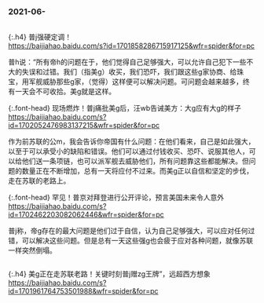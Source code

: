 ### 2021-06-　
```note
```

{:.h4}
普j强硬定调！
<br>[
https://baijiahao.baidu.com/s?id=1701858286715917125&wfr=spider&for=pc
](
https://baijiahao.baidu.com/s?id=1701858286715917125&wfr=spider&for=pc
)

普h说：“所有帝h的问题在于，他们觉得自己足够强大，可以允许自己犯下一些不大的失误和过错。我们（指美g）收买，我们恐吓，我们跟这些g家协商、给珠宝，用军舰威胁那些g家，（觉得）这样便可以解决问题。可问题会越来越多，终有一天会不可收拾。美g就是这样。

{:.font-head}
现场燃炸！普j痛批美g后，汪wb告诫美方：大g应有大g的样子
<br>[
https://baijiahao.baidu.com/s?id=1702052476983137215&wfr=spider&for=pc
](
https://baijiahao.baidu.com/s?id=1702052476983137215&wfr=spider&for=pc
)

作为前苏联的公m，我会告诉你帝国有什么问题：在他们看来，自己是如此强大，以至于可以承受小的缺陷和错误。他们可以通过付钱收买、恐吓、说服其他人，可以给他们送一条项链，也可以派军舰去威胁他们，所有问题靠这些都能解决。但问题的数量正在不断增加，总有一天将应付不过来。而美g正以自信和坚定的步伐，走在苏联的老路上。

{:.font-head}
罕见！普京对拜登进行公开评论，预言美国未来令人意外
<br>[
https://baijiahao.baidu.com/s?id=1702462203082062446&wfr=spider&for=pc
](
https://baijiahao.baidu.com/s?id=1702462203082062446&wfr=spider&for=pc
)

普j称，帝g存在的最大问题是他们过于自信，认为自己足够强大，可以应对任何过错，可以解决这些问题。但是总有一天这些强g也会疲于应对各种问题，就像苏联一样突然倒塌。

```tip
```

{:.h4}
美g正在走苏联老路！关键时刻普j赠zg王牌”，远超西方想象
<br>[
https://baijiahao.baidu.com/s?id=1701961764753501988&wfr=spider&for=pc
](
https://baijiahao.baidu.com/s?id=1701961764753501988&wfr=spider&for=pc
)
